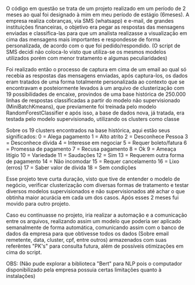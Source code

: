 O código em questão se trata de um projeto realizado em um período de 2 meses ao qual foi designado à mim em meu período de estágio (6meses). A empresa realiza cobranças, via SMS (whatsapp) e e-mail, de grandes instituições financeiras, o objetivo era pegar as respostas das mensagens enviadas e classifica-las para que um analista realizasse a visualização em cima das mensagens mais importantes e respondesse de forma personalizada, de acordo com o que foi pedido/respondido. (O script de SMS decidi não coloca-lo visto que utiliza-se os mesmos modelos utilizados porém com menor tratamento e algumas peculiaridades)

Foi realizado então o processo de captura em cima de um email ao qual só recebia as respostas das mensagens enviadas, após captura-los, os dados eram tratados de uma forma totalmente personalizada ao contexto que se encontravam e posteiormente levados à um arquivo de clusterização com 19 possibilidades de encaixe, provindos de uma base histórica de 250.000 linhas de respostas classificadas a partir do modelo não supervisionado (MiniBatchKmeans), que previamente foi treinada pelo modelo RandomForestClassifier e após isso, a base de dados nova, já tratada, era testada pelo modelo supervisionado, utilizando os clusters como classe

Sobre os 19 clusters encontrados na base histórica, aqui estão seus significados:
0 = Alega pagamento
1 = Alto atrito
2 = Desconhece Pessoa
3 = Desconhece dívida
4 = Interesse em negociar
5 = Requer boleto/fatura
6 = Promessa de pagamento
7 = Recusa pagamento
8 = Ok
9 = Ameaça litígio
10 = Variedade
11 = Saudações
12 = Sim
13 = Requerem outra forma de pagamento
14 = Não incomodar
15 = Requer cancelamento
16 = Lixo (erros)
17 = Saber valor de dívida
18 = Sem condições

Esse projeto teve curta duração, visto que tive de entender o modelo de negócio, verificar clusterização com diversas formas de tratamento e testar diversos modelos supervisionados e não supervisionados até achar o que obtinha maior acurácia em cada um dos casos. Após esses 2 meses fui movido para outro projeto. 

Caso eu continuasse no projeto, iria realizar a automação e a comunicação entre os arquivos, realizando assim um modelo que poderia ser aplicado semanalmente de forma automática, comunicando assim com o banco de dados da empresa para que obtivesse todos os dados (Sobre email remetente, data, cluster, cpf, entre outros) armazenados com suas referêntes "PK's" para consulta futura, além de possíveis otimizações em cima do script.

OBS: (Não pude explorar a biblioteca "Bert" para NLP pois o computador disponibilizado pela empresa possuia certas limitações quanto à instalações)
